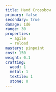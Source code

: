 ```yaml
---
title: Hand Crossbow
primary: false
secondary: true
damage: 1d6
range: 30
properties:
  - agile
  - reload
mastery: pinpoint
cost: 150
weight: 0.1
crafting:
  wood: 1
  metal: 1
  textile: 1
  stone: 0
---
```


